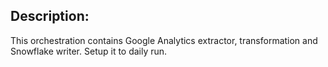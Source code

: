 ## Description:

This orchestration contains Google Analytics extractor, transformation and Snowflake writer.
Setup it to daily run.
